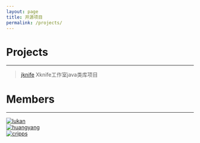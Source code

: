 ```yaml
---
layout: page
title: 开源项目
permalink: /projects/
---
```


# Projects
----
> [jknife](https://gitee.com/xknife/jknife.git)
Xknife工作室java类库项目



# Members
----
<div class="row">
  <div class="col-xs-6 col-md-4">
    <a href="https://gitee.com/xknife"><img src="https://gitee.com/uploads/98/58698_xknife.png" alt="lukan" class="img-circle"></a>
  </div>

  <div class="col-xs-6 col-md-4">
    <a href="https://gitee.com/huangyang"><img src="https://gitee.com/uploads/1/58701_huangyang.png" alt="huangyang" class="img-circle"/></a>
  </div>

  <div class="col-xs-6 col-md-4">
    <a href="https://gitee.com/cripps"><img  src="https://gitee.com/uploads/3/58703_cripps.png" alt="cripps" class="img-circle"/></a>
  </div>
</div>
